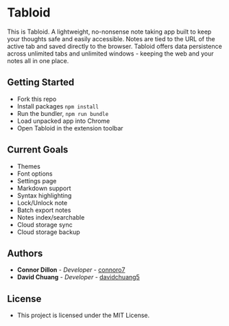# Tabloid

This is Tabloid. A lightweight, no-nonsense note taking app built to keep your thoughts safe and easily accessible. Notes are tied to the URL of the active tab and saved directly to the browser.
Tabloid offers data persistence across unlimited tabs and unlimited windows - keeping the web and your notes all in one place.

## Getting Started

- Fork this repo
- Install packages `npm install`
- Run the bundler, `npm run bundle`
- Load unpacked app into Chrome
- Open Tabloid in the extension toolbar

## Current Goals

- Themes
- Font options
- Settings page
- Markdown support
- Syntax highlighting
- Lock/Unlock note
- Batch export notes
- Notes index/searchable
- Cloud storage sync
- Cloud storage backup

## Authors

- **Connor Dillon** - _Developer_ - [connoro7](https://github.com/connoro7)
- **David Chuang** - _Developer_ - [davidchuang5](https://github.com/davidchuang5)

## License

- This project is licensed under the MIT License.
